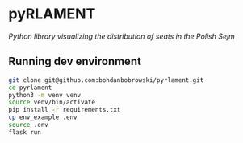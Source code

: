 # pyRLAMENT

_Python library visualizing the distribution of seats in the Polish Sejm_

## Running dev environment

```bash
git clone git@github.com:bohdanbobrowski/pyrlament.git
cd pyrlament
python3 -m venv venv
source venv/bin/activate
pip install -r requirements.txt
cp env_example .env
source .env
flask run
```